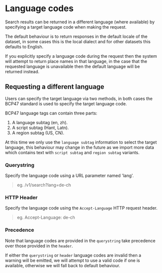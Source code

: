 # Language codes

Search results can be returned in a different language (where available) by specifying a target language code when making the request.

The default behaviour is to return responses in the default locale of the dataset, in some cases this is the local dialect and for other datasets this defaults to English.

If you explicitly specify a language code during the request then the system will attempt to return place names in that language, in the case that the requested language is unavailable then the default language will be returned instead.

## Requesting a different language

Users can specify the target language via two methods, in both cases the BCP47 standard is used to specify the target language code.

BCP47 language tags can contain three parts:
   1. A language subtag (en, zh).
   2. A script subtag (Hant, Latn).
   3. A region subtag (US, CN).

At this time we only use the `language subtag` information to select the target language, this behaviour may change in the future as we import more data which contains text with `script subtag` and `region subtag` variants.

### Querystring

Specify the language code using a URL parameter named 'lang'.
> eg. /v1/search?lang=de-ch

### HTTP Header

Specify the language code using the `Accept-Language` HTTP request header.
> eg. Accept-Language: de-ch

### Precedence

Note that language codes are provided in the `querystring` take precedence over those provided in the `header`.

If either the `querystring` or `header` language codes are invalid then a warning will be emitted, we will attempt to use a valid code if one is available, otherwise we will fall back to default behaviour.

